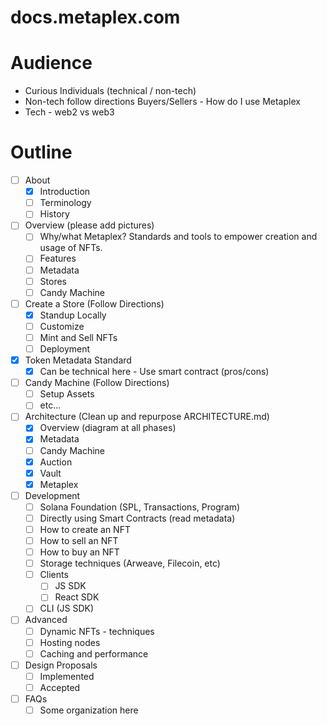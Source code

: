 # docs.metaplex.com

# Audience

- Curious Individuals (technical / non-tech)
- Non-tech follow directions Buyers/Sellers - How do I use Metaplex
- Tech - web2 vs web3

# Outline

- [ ] About
  - [x] Introduction
  - [ ] Terminology
  - [ ] History
- [ ] Overview (please add pictures)
  - [ ] Why/what Metaplex? Standards and tools to empower creation and usage of NFTs.
  - [ ] Features
  - [ ] Metadata
  - [ ] Stores
  - [ ] Candy Machine
- [ ] Create a Store (Follow Directions)
  - [x] Standup Locally
  - [ ] Customize
  - [ ] Mint and Sell NFTs
  - [ ] Deployment
- [x] Token Metadata Standard
  - [x] Can be technical here - Use smart contract (pros/cons)
- [ ] Candy Machine (Follow Directions)
  - [ ] Setup Assets
  - [ ] etc...
- [ ] Architecture (Clean up and repurpose ARCHITECTURE.md)
  - [x] Overview (diagram at all phases)
  - [x] Metadata
  - [ ] Candy Machine
  - [x] Auction
  - [x] Vault
  - [x] Metaplex
- [ ] Development
  - [ ] Solana Foundation (SPL, Transactions, Program)
  - [ ] Directly using Smart Contracts (read metadata)
  - [ ] How to create an NFT
  - [ ] How to sell an NFT
  - [ ] How to buy an NFT
  - [ ] Storage techniques (Arweave, Filecoin, etc)
  - [ ] Clients
    - [ ] JS SDK
    - [ ] React SDK
  - [ ] CLI (JS SDK)
- [ ] Advanced
  - [ ] Dynamic NFTs - techniques
  - [ ] Hosting nodes
  - [ ] Caching and performance
- [ ] Design Proposals
  - [ ] Implemented
  - [ ] Accepted
- [ ] FAQs
  - [ ] Some organization here
